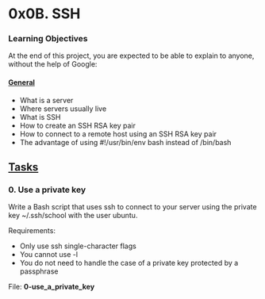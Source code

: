 # 0x0B. SSH

### Learning Objectives
At the end of this project, you are expected to be able to explain to anyone, without the help of Google:

#### <u>General</u>
* What is a server
* Where servers usually live
* What is SSH
* How to create an SSH RSA key pair
* How to connect to a remote host using an SSH RSA key pair
* The advantage of using #!/usr/bin/env bash instead of /bin/bash

## <u>Tasks</u>

### 0. Use a private key

Write a Bash script that uses ssh to connect to your server using the private key ~/.ssh/school with the user ubuntu.

Requirements:

* Only use ssh single-character flags
* You cannot use -l
* You do not need to handle the case of a private key protected by a passphrase

File: <b>0-use_a_private_key</b>

